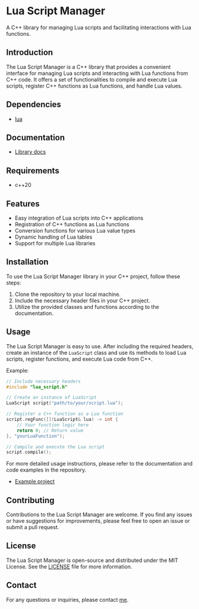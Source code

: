# Lua Script Manager

A C++ library for managing Lua scripts and facilitating interactions with Lua functions.

## Introduction

The Lua Script Manager is a C++ library that provides a convenient interface for managing Lua scripts and interacting with Lua functions from C++ code. It offers a set of functionalities to compile and execute Lua scripts, register C++ functions as Lua functions, and handle Lua values.

## Dependencies

- [lua](https://www.lua.org/docs.html)

## Documentation

- [Library docs](doc/usage.MD)

## Requirements

- c++20

## Features

- Easy integration of Lua scripts into C++ applications
- Registration of C++ functions as Lua functions
- Conversion functions for various Lua value types
- Dynamic handling of Lua tables
- Support for multiple Lua libraries

## Installation

To use the Lua Script Manager library in your C++ project, follow these steps:

1. Clone the repository to your local machine.
2. Include the necessary header files in your C++ project.
3. Utilize the provided classes and functions according to the documentation.

## Usage

The Lua Script Manager is easy to use. After including the required headers, create an instance of the `LuaScript` class and use its methods to load Lua scripts, register functions, and execute Lua code from C++.

Example:

```cpp
// Include necessary headers
#include "lua_script.h"

// Create an instance of LuaScript
LuaScript script("path/to/your/script.lua");

// Register a C++ function as a Lua function
script.regFunc([](LuaScript& lua) -> int {
    // Your function logic here
    return 0; // Return value
}, "yourLuaFunction");

// Compile and execute the Lua script
script.compile();
```

For more detailed usage instructions, please refer to the documentation and code examples in the repository.
-  [Example project](https://github.com/RealFaceCode/luascriptexample.git)

## Contributing

Contributions to the Lua Script Manager are welcome. If you find any issues or have suggestions for improvements, please feel free to open an issue or submit a pull request.

## License

The Lua Script Manager is open-source and distributed under the MIT License. See the [LICENSE](./LICENSE) file for more information.

## Contact

For any questions or inquiries, please contact [me](realfacecode@gmail.com).
